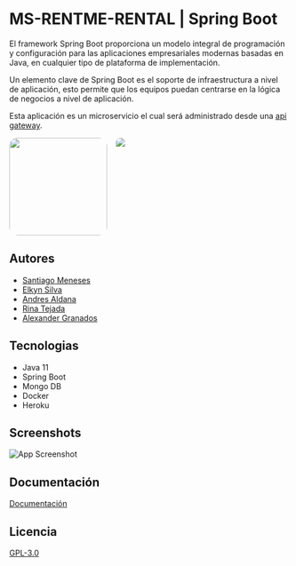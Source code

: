 # MS-RENTME-RENTAL | Spring Boot

El framework Spring Boot proporciona un modelo integral de programación y configuración para las aplicaciones empresariales modernas basadas en Java, en cualquier tipo de plataforma de implementación.

Un elemento clave de Spring Boot es el soporte de infraestructura a nivel de aplicación, esto permite que los equipos puedan centrarse en la lógica de negocios a nivel de aplicación.

Esta aplicación es un microservicio el cual será administrado desde una [api gateway](https://github.com/Grupo3CursoP38/api-gateway).

<div style="text-align: center; display:flex; gap:1rem;">
  <img src="https://pbs.twimg.com/profile_images/1386480173613076484/FRbS-TaM_400x400.jpg" width="176" style="border-radius: 15px;">
  <img src="https://i.ytimg.com/vi/vLuxYtkxQTM/mqdefault.jpg" width="auto" style="border-radius: 15px;">
</div>

## Autores

- [Santiago Meneses](https://interacpedia.com/user/santiago-meneses-1)
- [Elkyn Silva](https://interacpedia.com/user/elkyn-silva-gonzalez)
- [Andres Aldana](https://interacpedia.com/user/andres-felipe-aldana-salinas)
- [Rina Tejada](https://github.com/rishiteca)
- [Alexander Granados](https://interacpedia.com/user/alexander-granados)

## Tecnologias

- Java 11
- Spring Boot
- Mongo DB
- Docker
- Heroku

## Screenshots

![App Screenshot](https://res.cloudinary.com/dlgvxohur/image/upload/v1638736489/MinTic/k4boslq3finzty4mb0co.png)

## Documentación

[Documentación](https://ms-rentme-rental.herokuapp.com/swagger-ui.html#/)

## Licencia

[GPL-3.0](https://choosealicense.com/licenses/gpl-3.0/)
